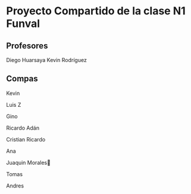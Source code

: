 # Proyecto Compartido de la clase N1 Funval

## Profesores

Diego Huarsaya
Kevin Rodríguez

## Compas

Kevin

Luis Z

Gino

Ricardo Adán

Cristian Ricardo

Ana

Juaquin Morales🤑

Tomas

Andres


